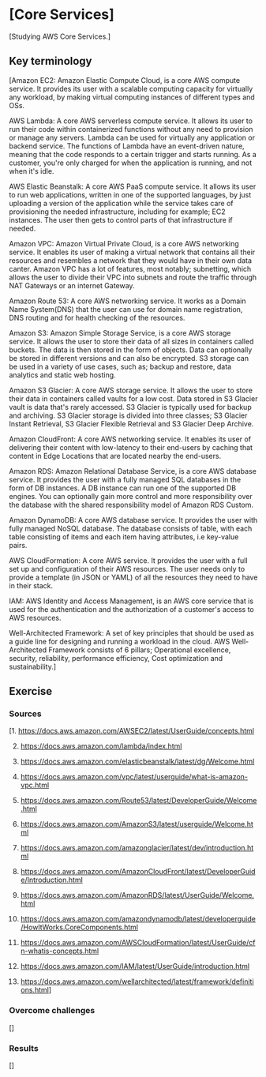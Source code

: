 # [Core Services]

[Studying AWS Core Services.]

## Key terminology

[Amazon EC2: Amazon Elastic Compute Cloud, is a core AWS compute service. It provides its user with a scalable computing capacity for virtually any workload, by making virtual computing instances of different types and OSs.

AWS Lambda: A core AWS serverless compute service. It allows its user to run their code within containerized functions without any need to provision or manage any servers. Lambda can be used for virtually any application or backend service. The functions of Lambda have an event-driven nature, meaning that the code responds to a certain trigger and starts running. As a customer, you're only charged for when the application is running, and not when it's idle.

AWS Elastic Beanstalk: A core AWS PaaS compute service. It allows its user to run web applications, written in one of the supported languages, by just uploading a version of the application while the service takes care of provisioning the needed infrastructure, including for example; EC2 instances. The user then gets to control parts of that infrastructure if needed.

Amazon VPC: Amazon Virtual Private Cloud, is a core AWS networking service. It enables its user of making a virtual network that contains all their resources and resembles a network that they would have in their own data canter. Amazon VPC has a lot of features, most notably; subnetting, which allows the user to divide their VPC into subnets and route the traffic through NAT Gateways or an internet Gateway.

Amazon Route 53: A core AWS networking service. It works as a Domain Name System(DNS) that the user can use for domain name registration, DNS routing and for health checking of the resources.

Amazon S3: Amazon Simple Storage Service, is a core AWS storage service. It allows the user to store their data of all sizes in containers called buckets. The data is then stored in the form of objects. Data can optionally be stored in different versions and can also be encrypted. S3 storage can be used in a variety of use cases, such as; backup and restore, data analytics and static web hosting.

Amazon S3 Glacier: A core AWS storage service. It allows the user to store their data in containers called vaults for a low cost. Data stored in S3 Glacier vault is data that's rarely accessed. S3 Glacier is typically used for backup and archiving. S3 Glacier storage is divided into three classes; S3 Glacier Instant Retrieval, S3 Glacier Flexible Retrieval and S3 Glacier Deep Archive.

Amazon CloudFront: A core AWS networking service. It enables its user of delivering their content with low-latency to their end-users by caching that content in Edge Locations that are located nearby the end-users.

Amazon RDS: Amazon Relational Database Service, is a core AWS database service. It provides the user with a fully managed SQL databases in the form of DB instances. A DB instance can run one of the supported DB engines. You can optionally gain more control and more responsibility over the database with the shared responsibility model of Amazon RDS Custom.

Amazon DynamoDB: A core AWS database service. It provides the user with fully managed NoSQL database. The database consists of table, with each table consisting of items and each item having attributes, i.e key-value pairs.

AWS CloudFormation: A core AWS service. It provides the user with a full set up and configuration of their AWS resources. The user needs only to provide a template (in JSON or YAML) of all the resources they need to have in their stack.

IAM: AWS Identity and Access Management, is an AWS core service that is used for the authentication and the authorization of a customer's access to AWS resources.

Well-Architected Framework: A set of key principles that should be used as a guide line for designing and running a workload in the cloud. AWS Well-Architected Framework consists of 6 pillars; Operational excellence, security, reliability, performance efficiency, Cost optimization and sustainability.]

## Exercise

### Sources

[1. <https://docs.aws.amazon.com/AWSEC2/latest/UserGuide/concepts.html>

2. <https://docs.aws.amazon.com/lambda/index.html>

3. <https://docs.aws.amazon.com/elasticbeanstalk/latest/dg/Welcome.html>

4. <https://docs.aws.amazon.com/vpc/latest/userguide/what-is-amazon-vpc.html>

5. <https://docs.aws.amazon.com/Route53/latest/DeveloperGuide/Welcome.html>

6. <https://docs.aws.amazon.com/AmazonS3/latest/userguide/Welcome.html>

7. <https://docs.aws.amazon.com/amazonglacier/latest/dev/introduction.html>

8. <https://docs.aws.amazon.com/AmazonCloudFront/latest/DeveloperGuide/Introduction.html>

9. <https://docs.aws.amazon.com/AmazonRDS/latest/UserGuide/Welcome.html>

10. <https://docs.aws.amazon.com/amazondynamodb/latest/developerguide/HowItWorks.CoreComponents.html>

11. <https://docs.aws.amazon.com/AWSCloudFormation/latest/UserGuide/cfn-whatis-concepts.html>

12. <https://docs.aws.amazon.com/IAM/latest/UserGuide/introduction.html>

13. <https://docs.aws.amazon.com/wellarchitected/latest/framework/definitions.html>]

### Overcome challenges

[]

### Results

[]
